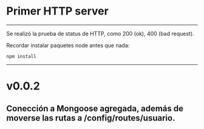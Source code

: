 # Primer HTTP server
---
Se realizó la prueba de status de HTTP, como 200 (ok),
400 (bad request).

Recordar instalar paquetes node antes que nada:
```
npm install
```
---
# v0.0.2
Conección a Mongoose agregada, además de moverse las rutas a /config/routes/usuario.
---
